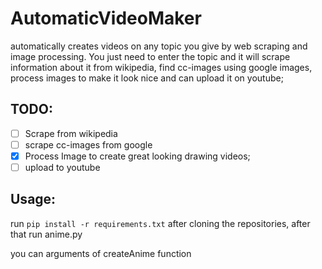 # AutomaticVideoMaker
automatically creates videos on any topic you give by web scraping and image processing.
You just need to enter the topic and it will scrape information about it from wikipedia, find cc-images using google images, process images to make it look nice and can upload it on youtube;

## TODO:
- [ ] Scrape from wikipedia
- [ ] scrape cc-images from google
- [X] Process Image to create great looking drawing videos;
- [ ] upload to youtube

## Usage:

run `pip install -r requirements.txt` after cloning the repositories, after that run anime.py

you can arguments of createAnime function
